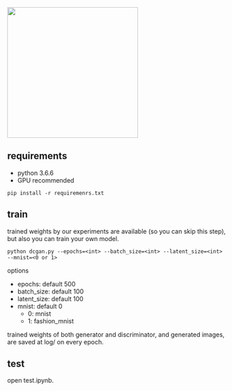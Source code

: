 <img width="300" src="">

## requirements
- python 3.6.6
- GPU recommended
```
pip install -r requiremenrs.txt
```

## train
trained weights by our experiments are available (so you can skip this step), but also you can train your own model.
```
python dcgan.py --epochs=<int> --batch_size=<int> --latent_size=<int> --mnist=<0 or 1>
```
options

- epochs: default 500
- batch_size: default 100 
- latent_size: default 100 
- mnist: default 0
    - 0: mnist
    - 1: fashion_mnist
    
trained weights of both generator and discriminator, and generated images, are saved at log/ on every epoch.

## test
open test.ipynb.
